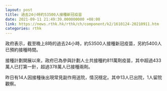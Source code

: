 ```yaml
---
layout: post
title: 過去24小時約53500人接種新冠疫苗
date: 2021-09-11 21:49:39.000000000 +08:00
link: https://news.rthk.hk/rthk/ch/component/k2/1610124-20210911.htm
categories: rthk
---
```


政府表示，截至晚上8時的過去24小時，約53500人接種新冠疫苗，另約5400人已預約接種時間。

接種計劃開展以來，政府已為參與計劃人士共接種約811萬劑疫苗，其中超過433萬人已打第一針，超過378萬人已接種兩劑。

昨日有14人因接種後出現常見副作用送院，情況穩定。其中13人已出院，1人留院觀察。
